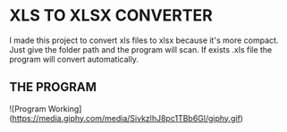 # XLS TO XLSX CONVERTER

I made this project to convert xls files to xlsx because it's more compact. Just give the folder path and the program will scan. If exists .xls file the program will convert automatically.

## THE PROGRAM

![Program Working] (https://media.giphy.com/media/SivkzlhJ8pc1TBb6Gl/giphy.gif)
